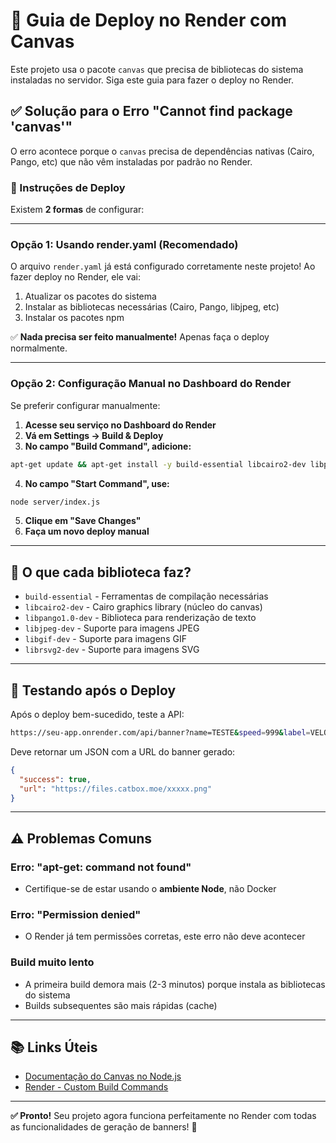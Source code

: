 # 🚀 Guia de Deploy no Render com Canvas

Este projeto usa o pacote `canvas` que precisa de bibliotecas do sistema instaladas no servidor. Siga este guia para fazer o deploy no Render.

## ✅ Solução para o Erro "Cannot find package 'canvas'"

O erro acontece porque o `canvas` precisa de dependências nativas (Cairo, Pango, etc) que não vêm instaladas por padrão no Render.

### 📝 Instruções de Deploy

Existem **2 formas** de configurar:

---

### **Opção 1: Usando render.yaml (Recomendado)**

O arquivo `render.yaml` já está configurado corretamente neste projeto! Ao fazer deploy no Render, ele vai:

1. Atualizar os pacotes do sistema
2. Instalar as bibliotecas necessárias (Cairo, Pango, libjpeg, etc)
3. Instalar os pacotes npm

✅ **Nada precisa ser feito manualmente!** Apenas faça o deploy normalmente.

---

### **Opção 2: Configuração Manual no Dashboard do Render**

Se preferir configurar manualmente:

1. **Acesse seu serviço no Dashboard do Render**
2. **Vá em Settings → Build & Deploy**
3. **No campo "Build Command", adicione:**

```bash
apt-get update && apt-get install -y build-essential libcairo2-dev libpango1.0-dev libjpeg-dev libgif-dev librsvg2-dev && npm install
```

4. **No campo "Start Command", use:**

```bash
node server/index.js
```

5. **Clique em "Save Changes"**
6. **Faça um novo deploy manual**

---

## 🔧 O que cada biblioteca faz?

- `build-essential` - Ferramentas de compilação necessárias
- `libcairo2-dev` - Cairo graphics library (núcleo do canvas)
- `libpango1.0-dev` - Biblioteca para renderização de texto
- `libjpeg-dev` - Suporte para imagens JPEG
- `libgif-dev` - Suporte para imagens GIF  
- `librsvg2-dev` - Suporte para imagens SVG

---

## 🎯 Testando após o Deploy

Após o deploy bem-sucedido, teste a API:

```bash
https://seu-app.onrender.com/api/banner?name=TESTE&speed=999&label=VELOCIDADE
```

Deve retornar um JSON com a URL do banner gerado:

```json
{
  "success": true,
  "url": "https://files.catbox.moe/xxxxx.png"
}
```

---

## ⚠️ Problemas Comuns

### Erro: "apt-get: command not found"
- Certifique-se de estar usando o **ambiente Node**, não Docker

### Erro: "Permission denied"
- O Render já tem permissões corretas, este erro não deve acontecer

### Build muito lento
- A primeira build demora mais (2-3 minutos) porque instala as bibliotecas do sistema
- Builds subsequentes são mais rápidas (cache)

---

## 📚 Links Úteis

- [Documentação do Canvas no Node.js](https://github.com/Automattic/node-canvas)
- [Render - Custom Build Commands](https://render.com/docs/build-command)

---

**✅ Pronto!** Seu projeto agora funciona perfeitamente no Render com todas as funcionalidades de geração de banners! 🎨

